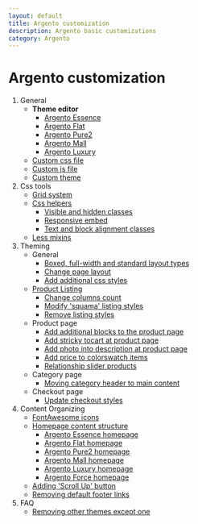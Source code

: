 ```yaml
---
layout: default
title: Argento customization
description: Argento basic customizations
category: Argento
---
```


# Argento customization

 1. General
    - **Theme editor**
      - [Argento Essence](/m2/argento/essence/theme-editor/)
      - [Argento Flat](/m2/argento/flat/theme-editor/)
      - [Argento Pure2](/m2/argento/pure2/theme-editor/)
      - [Argento Mall](/m2/argento/mall/theme-editor/)
      - [Argento Luxury](/m2/argento/luxury/theme-editor/)
    - [Custom css file](custom-css/)
    - [Custom js file](custom-js/)
    - [Custom theme](custom-theme/)
 2. Css tools
    - [Grid system](grid-system/)
    - [Css helpers](css-helpers/)
        - [Visible and hidden classes](css-helpers/#visible-and-hidden-classes)
        - [Responsive embed](css-helpers/#responsive-embed)
        - [Text and block alignment classes](css-helpers/#text-and-block-alignment-classes)
    - [Less mixins](less-mixins/)
 3. Theming
    - General
        - [Boxed, full-width and standard layout types](boxed-full-width-and-standard-layout-types/)
        - [Change page layout](change-page-layout/)
        - [Add additional css styles](add-additional-css-styles/)
    - [Product Listing](change-product-listing-styles/)
        - [Change columns count](change-product-listing-styles/#columns-count)
        - [Modify 'squama' listing styles](change-product-listing-styles/#squama-listing-styles)
        - [Remove listing styles](change-product-listing-styles/#remove-listing-styles)
    - Product page
        + [Add additional blocks to the product page](add-additional-blocks-to-the-product-page/)
        + [Add stricky tocart at product page](add-sticky-tocart/)
        + [Add photo into description at product page](add-photo-in-description/)
        + [Add price to colorswatch items](adding-prices-to-magento-swatches/)
        + [Relationship slider products](relationship-slider-products)
    - Category page
        - [Moving category header to main content](moving-category-header-to-main-content/)
    - Checkout page
        - [Update checkout styles](checkout-styles/)
 4. Content Organizing
    -   [FontAwesome icons](icons/)
    -   [Homepage content structure](homepage-content/)
        - [Argento Essence homepage](/m2/argento/essence/page-structure/homepage/)
        - [Argento Flat homepage](/m2/argento/flat/page-structure/homepage/)
        - [Argento Pure2 homepage](/m2/argento/pure2/page-structure/homepage/)
        - [Argento Mall homepage](/m2/argento/mall/page-structure/homepage/)
        - [Argento Luxury homepage](/m2/argento/luxury/page-structure/homepage/)
        - [Argento Force homepage](/m2/argento/force/page-structure/homepage/)
    -   [Adding 'Scroll Up' button](add-scroll-up/)
    -   [Removing default footer links](removing-default-footer-links/)
5. FAQ
    -   [Removing other themes except one](removing-other-themes-except-one/)
